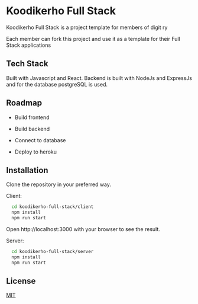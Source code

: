 # Koodikerho Full Stack

Koodikerho Full Stack is a project template for members of digit ry

Each member can fork this project and use it as a template for their Full Stack applications

## Tech Stack

Built with Javascript and React. Backend is built with NodeJs and ExpressJs and for the database postgreSQL is used.

## Roadmap

- Build frontend

- Build backend

- Connect to database

- Deploy to heroku

## Installation

Clone the repository in your preferred way.

Client: 
```bash
  cd koodikerho-full-stack/client
  npm install
  npm run start
```

Open http://localhost:3000 with your browser to see the result.

Server:
```bash
  cd koodikerho-full-stack/server
  npm install
  npm run start
```
## License

[MIT](https://choosealicense.com/licenses/mit/)
